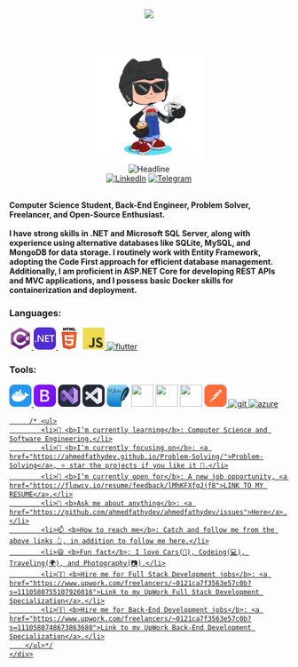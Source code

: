 <h1 align="center"><img src="https://media.giphy.com/media/hvRJCLFzcasrR4ia7z/giphy.gif" width="35"></h1><br><br>
<div>
    <div align=center>
        <img src="https://raw.githubusercontent.com/AhmedFathyDev/AhmedFathyDev/main/GitHub.png" alt="GitHub Octocat Drinking a Cup of Coffee" height="200">
    </div>
    <div align=center>
        <img src="https://readme-typing-svg.herokuapp.com?color=%236FDA44&size=32&center=true&vCenter=true&width=600&height=50&lines=Hi+there+I'm+Adrian+but+call+me+AJ...+%F0%9F%91%8B;Developer;Back-End+Engineer;Problem+Solver;Freelancer;Open-Source+Enthusiast" alt="Headline" />
    </div>
     <div align=center>
        <a href="https://www.linkedin.com/in/adri%C3%A1n-ortiz-989425215/"><img src="https://img.shields.io/badge/Linkedin-0077b5?style=flat&logo=linkedin" alt="LinkedIn" /></a>
        <a href="https://t.me/AJ_zitro"><img src="https://img.shields.io/badge/Telegram-0088cc?style=flat&logo=telegram" alt="Telegram" /></a>
    </div>
     <div align=left>
        <br>
        <p>
            <strong>
                Computer Science Student, Back-End Engineer, Problem Solver, Freelancer, and Open-Source Enthusiast.<br><br>
                I have strong skills in .NET and Microsoft SQL Server, along with experience using alternative databases like SQLite, MySQL, and MongoDB for data storage.
                I routinely work with Entity Framework, adopting the Code First approach for efficient database management. Additionally, I am proficient in ASP.NET Core 
                for developing REST APIs and MVC applications, and I possess basic Docker skills for containerization and deployment.
            </strong>
        </p>
       <h3 align="left">Languages: </h3>
<p align="left"> 
    <a href="https://www.w3schools.com/cs/" target="_blank"><img src="https://raw.githubusercontent.com/devicons/devicon/master/icons/csharp/csharp-original.svg" alt="csharp" width="40" height="40"/> </a>
    <a href="https://dotnet.microsoft.com/es-es/" target="_blank"><img src="https://github.com/tandpfun/skill-icons/blob/main/icons/DotNet.svg" alt="csharp" width="40" height="40"/> </a>
    <a href="https://www.w3.org/html/" target="_blank" rel="noreferrer"><img src="https://raw.githubusercontent.com/devicons/devicon/master/icons/html5/html5-original-wordmark.svg" alt="html5" width="40" height="40"/></a> 
    <a href="https://developer.mozilla.org/en-US/docs/Web/JavaScript" target="_blank" rel="noreferrer"> <img src="https://raw.githubusercontent.com/devicons/devicon/master/icons/javascript/javascript-original.svg" alt="javascript" width="40" height="40"/> </a> 
    <a href="https://flutter.dev/" target="_blank" rel="noreferrer"> <img src="https://cdn.icon-icons.com/icons2/2107/PNG/512/file_type_flutter_icon_130599.png" alt="flutter" width="40" height="40"/> </a> 
         <p/>
<h3 align="left">Tools: </h3>
<p align="left">
    <a href="https://www.docker.com/" target="_blank" rel="noreferrer"><img src="https://github.com/tandpfun/skill-icons/blob/main/icons/Docker.svg" alt="docker" width="40" height="40"/> </a>
    <a href="https://getbootstrap.com/"><img src="https://github.com/tandpfun/skill-icons/blob/main/icons/Bootstrap.svg" width="40" height="40"/></a> 
    <a href="https://visualstudio.microsoft.com/en/"><img src="https://github.com/tandpfun/skill-icons/blob/main/icons/VisualStudio-Dark.svg" width="40" height="40"/></a>
    <a href="https://code.visualstudio.com/"><img src="https://github.com/tandpfun/skill-icons/blob/main/icons/VSCode-Dark.svg" width="40" height="40"/></a>
    <a href="https://sqlite.org/"><img src="https://github.com/tandpfun/skill-icons/blob/main/icons/SQLite.svg" width="40" height="40"/></a>
    <a href="https://www.microsoft.com/es-es/sql-server/sql-server-downloads"><img src="https://img.icons8.com/?size=48&id=laYYF3dV0Iew&format=png" width="40" height="40"/></a>
    <a href="https://swagger.io/"><img src="https://static-00.iconduck.com/assets.00/swagger-icon-512x512-halz44im.png" width="40" height="40"/></a>
    <a href="https://insomnia.rest/download"><img src="https://static-00.iconduck.com/assets.00/insomnia-icon-512x512-558vqlbn.png" width="40" height="40"/></a> 
    <a href="https://www.w3schools.com/cs/" target="_blank"> <img src="https://github.com/tandpfun/skill-icons/blob/main/icons/Postman.svg" alt="csharp" width="40" height="40"/> </a>
    <a href="https://git-scm.com/" target="_blank" rel="noreferrer"><img src="https://www.vectorlogo.zone/logos/git-scm/git-scm-icon.svg" alt="git" width="40" height="40"/> </a>
    <a href="https://azure.microsoft.com/en-in/" target="_blank" rel="noreferrer"> <img src="https://www.vectorlogo.zone/logos/microsoft_azure/microsoft_azure-icon.svg" alt="azure" width="40" height="40"/> 
</p>

         
         /* <ul>
            <li>🌱 <b>I’m currently learning</b>: Computer Science and Software Engineering.</li>
            <li>🎯 <b>I’m currently focusing on</b>: <a href="https://ahmedfathydev.github.io/Problem-Solving/">Problem-Solving</a>, ⭐️ star the projects if you like it 🤩.</li>
            <li>🤔 <b>I’m currently open for</b>: A new job opportunity, <a href="https://flowcv.io/resume/feedback/lMhKFXfgJjf8">LINK TO MY RESUME</a>.</li>
            <li>💬 <b>Ask me about anything</b>: <a href="https://github.com/ahmedfathydev/ahmedfathydev/issues">Here</a>.</li>
            <li>📫 <b>How to reach me</b>: Catch and follow me from the above links 👆, in addition to follow me here.</li>
            <li>😄 <b>Fun fact</b>: I love Cars(🚗), Codeing(💻), Traveling(🌍), and Photography(📷).</li>
            <li>👨‍💻 <b>Hire me for Full Stack Development jobs</b>: <a href="https://www.upwork.com/freelancers/~0121ca7f3563e57c0b?s=1110580755107926016">Link to my UpWork Full Stack Development Specialization</a>.</li>
            <li>👨‍💻 <b>Hire me for Back-End Development jobs</b>: <a href="https://www.upwork.com/freelancers/~0121ca7f3563e57c0b?s=1110580748673863680">Link to my UpWork Back-End Development Specialization</a>.</li>
        </ul>*/
    </div>
</div>

